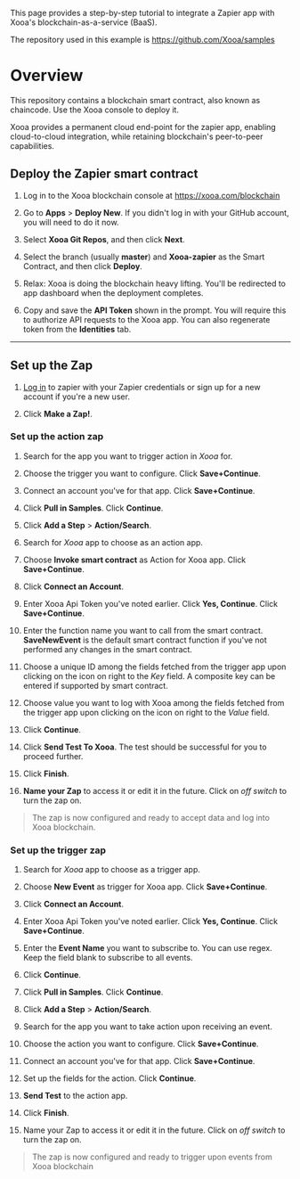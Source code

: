 
This page provides a step-by-step tutorial to integrate a Zapier app with Xooa's blockchain-as-a-service (BaaS).

The repository used in this example is <https://github.com/Xooa/samples>

# Overview

This repository contains a blockchain smart contract, also known as chaincode. Use the Xooa console to deploy it.

Xooa provides a permanent cloud end-point for the zapier app, enabling cloud-to-cloud integration, while retaining blockchain's peer-to-peer capabilities.

## Deploy the Zapier smart contract 

 
1. Log in to the Xooa blockchain console at <https://xooa.com/blockchain>

2. Go to **Apps** > **Deploy New**. If you didn't log in with your GitHub account, you will need to do it now.

3. Select **Xooa Git Repos**, and then click **Next**.

4. Select the branch (usually **master**) and **Xooa-zapier** as the Smart Contract, and then click **Deploy**.

5. Relax:  Xooa is doing the blockchain heavy lifting. You'll be redirected to app dashboard when the deployment completes.

6. Copy and save the **API Token** shown in the prompt. You will require this to authorize API requests to the Xooa app. You can also regenerate token from the **Identities** tab.

___

## Set up the Zap

1. [Log in](https://zapier.com/app/login) to zapier with your Zapier credentials or sign up for a new account if you're a new user.

2. Click **Make a Zap!**.

### Set up the action zap

1. Search for the app you want to trigger action in *Xooa* for.

2. Choose the trigger you want to configure. Click **Save+Continue**.

3. Connect an account you've for that app. Click **Save+Continue**.

4. Click **Pull in Samples**. Click **Continue**.

5. Click **Add a Step** > **Action/Search**.

6. Search for *Xooa* app to choose as an action app.

7. Choose **Invoke smart contract** as Action for Xooa app. Click **Save+Continue**.

8. Click **Connect an Account**.

9. Enter Xooa Api Token you've noted earlier. Click **Yes, Continue**. Click **Save+Continue**.

10. Enter the function name you want to call from the smart contract. **SaveNewEvent** is the default smart contract function if you've not performed any changes in the smart contract.

11. Choose a unique ID among the fields fetched from the trigger app upon clicking on the icon on right to the *Key* field. A composite key can be entered if supported by smart contract.

12. Choose value you want to log with Xooa among the fields fetched from the trigger app upon clicking on the icon on right to the *Value* field.

13. Click **Continue**.

14. Click **Send Test To Xooa**. The test should be successful for you to proceed further.

15. Click **Finish**.

16. **Name your Zap** to access it or edit it in the future. Click on *off switch* to turn the zap on.

> The zap is now configured and ready to accept data and log into Xooa blockchain.


### Set up the trigger zap

1. Search for *Xooa* app to choose as a trigger app.

2. Choose **New Event** as trigger for Xooa app. Click **Save+Continue**.

3. Click **Connect an Account**.

4. Enter Xooa Api Token you've noted earlier. Click **Yes, Continue**. Click **Save+Continue**.

5. Enter the **Event Name** you want to subscribe to. You can use regex. Keep the field blank to subscribe to all events.

6. Click **Continue**.

7. Click **Pull in Samples**. Click **Continue**.

8. Click **Add a Step** > **Action/Search**.

9. Search for the app you want to take action upon receiving an event.

10. Choose the action you want to configure. Click **Save+Continue**.

11. Connect an account you've for that app. Click **Save+Continue**.

12. Set up the fields for the action. Click **Continue**.

13. **Send Test** to the action app.

14. Click **Finish**.

15. Name your Zap to access it or edit it in the future. Click on *off switch* to turn the zap on.

> The zap is now configured and ready to trigger upon events from Xooa blockchain